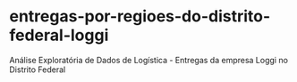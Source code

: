 # entregas-por-regioes-do-distrito-federal-loggi
 Análise Exploratória de Dados de Logística - Entregas da empresa Loggi no Distrito Federal
